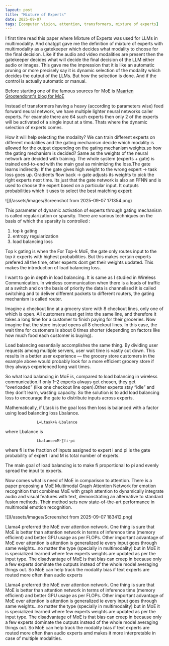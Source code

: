 ```yaml
---
layout: post
title: "Mixture of Experts"
date: 2025-09-07
tags: [computer vision, attention, transformers, mixture of experts]
--- 
```


I first time read this paper where Mixture of Experts was used for LLMs in multimodality. And chatgpt gave me the definition of mixture of experts with multimodality as a gatekeeper which decides what modality to choose for the final decision. Like if the audio and video modalities are present then the gatekeeper decides what will decide the final decision of the LLM either audio or images. This gave me the impression that it is like an automatic pruning or more precisely say it is dynamic selection of the modality which decides the output of the LLMs. But how the selection is done. And if the control is actually automatic or manual. 

Before starting one of the famous sources for MoE is [Maarten Grootendorst's blog for MoE](https://newsletter.maartengrootendorst.com/p/a-visual-guide-to-mixture-of-experts)

Instead of transformers having a heavy (according to parameters wise) feed forward neural network, we have multiple lighter neural networks caller experts. For example there are 64 such experts then only 2 of the experts will be activated of a single input at a time. Thats where the dynamic selection of experts comes. 

How it will help selecting the modality? We can train different experts on different modalities and the gating mechanism decide which modality is allowed for the output depending on the gating mechanism weights.so how the gating mechanism is decided? Same as the weights of the neural network are decided with training. The whole system (experts + gate) is trained end-to-end with the main goal as minimizing the loss.The gate learns indirectly: If the gate gives high weight to the wrong expert → task loss goes up. Gradients flow back → gate adjusts its weights to pick the right experts next time. Its just that the gate network is also an FFNN and is used to choose the expert based on a particular input. It outputs probabilities which it uses to select the best matching expert:  

![](/assets/images/Screenshot from 2025-09-07 171354.png)

This parameter of dynamic activation of experts through gating mechanism is called regularization or sparsity. There are various techniques on the basis of which the sparsity is controlled : 

1) top k gating 
2) entropy regularization 
3) load balancing loss 

Top k gating is when the For Top-k MoE, the gate only routes input to the top 𝑘 experts with highest probabilities. But this makes certain experts prefered all the time, other experts dont get their weights updated. This makes the introduction of load balancing loss. 

I want to go in depth in load balancing. It is same as I studied in Wireless Communication. In wireless communication when there is a loads of traffic at a switch and on the basis of priority the data is channelised it is called switching and to deliver different packets to different routers, the gating mechanism is called router. 

Imagine a checkout line at a grocery store with 8 checkout lines, only one of which is open. All customers must get into the same line, and therefore it takes a long time for a customer to finish paying for their groceries. Now imagine that the store instead opens all 8 checkout lines. In this case, the wait time for customers is about 8 times shorter (depending on factors like how much food each customer is buying).

Load balancing essentially accomplishes the same thing. By dividing user requests among multiple servers, user wait time is vastly cut down. This results in a better user experience — the grocery store customers in the example above would probably look for a more efficient grocery store if they always experienced long wait times.

So what load balancing in MoE is, compared to load balancing in wireless communication.If only 1–2 experts always get chosen, they get “overloaded” (like one checkout line open).Other experts stay “idle” and they don’t learn, wasting capacity. So the solution is to add load balancing loss to encourage the gate to distribute inputs across experts.

Mathematically, if Ltask is the goal loss then loss is balanced with a factor using load balancing loss Lbalance. 

                  L=Ltask​+λ⋅Lbalance​

where Lbalance is  
                  
                  Lbalance​=M⋅∑fi​⋅pi​

where fi is the fraction of inputs assigned to expert i
and pi is the gate probability of expert i 
and M is total number of experts. 

The main goal of load balancing is to make fi proportional to pi and evenly spread the input to experts.  

Now comes what is need of MoE in comparison to attention. There is a paper proposing a MoE Multimodal Graph Attention Network for emotion recognition that combines MoE with graph attention to dynamically integrate audio and visual features with text, demonstrating an alternative to standard fusion methods. Their method sets new state-of-the-art performance in multimodal emotion recognition.

![](/assets/images/Screenshot from 2025-09-07 183412.png)

Llama4 preferred the MoE over attention network. One thing is sure that MoE is better than attention network in terms of inference time (memory efficient) and better GPU usage as per FLOPs. Other important advantage of MoE over attention is attention is generalized ie every input goes through same weights...no matter the type (specially in multimodality) but in MoE it is specialized learned where few experts weights are updated as per the input type. The disadvantage of MoE is that bias can creep in because only a few experts dominate the outputs instead of the whole model averaging things out. So MoE can help track the modality bias if text experts are routed more often than audio experts

Llama4 preferred the MoE over attention network. One thing is sure that MoE is better than attention network in terms of inference time (memory efficient) and better GPU usage as per FLOPs. Other important advantage of MoE over attention is attention is generalized ie every input goes through same weights...no matter the type (specially in multimodality) but in MoE it is specialized learned where few experts weights are updated as per the input type. The disadvantage of MoE is that bias can creep in because only a few experts dominate the outputs instead of the whole model averaging things out. So MoE can help track the modality bias if text experts are routed more often than audio experts amd makes it more interpretable in case of multiple modalities. 

